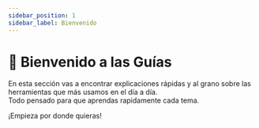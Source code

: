 ```yaml
---
sidebar_position: 1
sidebar_label: Bienvenido
---
```


# 👋 Bienvenido a las Guías

En esta sección vas a encontrar explicaciones rápidas y al grano sobre las herramientas que más usamos en el día a día.  
Todo pensado para que aprendas rapidamente cada tema.

¡Empieza por donde quieras!
